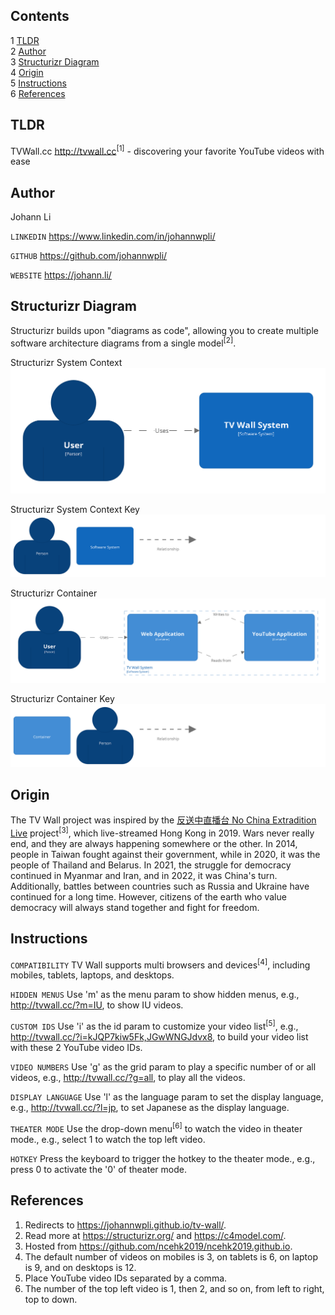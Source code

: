 Contents
---
1	[TLDR](#tldr)  
2	[Author](#author)  
3	[Structurizr Diagram](#structurizr-diagram)  
4	[Origin](#origin)  
5	[Instructions](#instructions)  
6	[References](#references)  


TLDR
---
TVWall.cc http://tvwall.cc<sup>[1]</sup> - discovering your favorite YouTube videos with ease


Author
---
Johann Li

`LINKEDIN` https://www.linkedin.com/in/johannwpli/

`GITHUB` https://github.com/johannwpli/

`WEBSITE` https://johann.li/


Structurizr Diagram
---
Structurizr builds upon "diagrams as code", allowing you to create multiple software architecture diagrams from a single model<sup>[2]</sup>.  
  
Structurizr System Context  
![Structurizr System Context Image](image/structurizr-SystemContext-001.png "Structurizr System Context")  
  
Structurizr System Context Key  
![Structurizr System Context Key Image](image/structurizr-SystemContext-001-key.png "Structurizr System Context Key")  
  
Structurizr Container  
![Structurizr Container Image](image/structurizr-Container-001.png "Structurizr Container")  
  
Structurizr Container Key  
![Structurizr Container Key Image](image/structurizr-Container-001-key.png "Structurizr Container Key")  


Origin
---
The TV Wall project was inspired by the [反送中直播台 No China Extradition Live](https://ncehk2019.github.io/) project<sup>[3]</sup>, which live-streamed Hong Kong in 2019. Wars never really end, and they are always happening somewhere or the other. In 2014, people in Taiwan fought against their government, while in 2020, it was the people of Thailand and Belarus. In 2021, the struggle for democracy continued in Myanmar and Iran, and in 2022, it was China's turn. Additionally, battles between countries such as Russia and Ukraine have continued for a long time. However, citizens of the earth who value democracy will always stand together and fight for freedom.


Instructions
---
`COMPATIBILITY` TV Wall supports multi browsers and devices<sup>[4]</sup>, including mobiles, tablets, laptops, and desktops.

`HIDDEN MENUS` Use 'm' as the menu param to show hidden menus, e.g., http://tvwall.cc/?m=IU, to show IU videos.

`CUSTOM IDS` Use 'i' as the id param to customize your video list<sup>[5]</sup>, e.g., http://tvwall.cc/?i=kJQP7kiw5Fk,JGwWNGJdvx8, to build your video list with these 2 YouTube video IDs.

`VIDEO NUMBERS` Use 'g' as the grid param to play a specific number of or all videos, e.g., http://tvwall.cc/?g=all, to play all the videos.

`DISPLAY LANGUAGE` Use 'l' as the language param to set the display language, e.g., http://tvwall.cc/?l=jp, to set Japanese as the display language.

`THEATER MODE` Use the drop-down menu<sup>[6]</sup> to watch the video in theater mode., e.g., select 1 to watch the top left video.

`HOTKEY` Press the keyboard to trigger the hotkey to the theater mode., e.g., press 0 to activate the '0' of theater mode.


References
---
1. Redirects to https://johannwpli.github.io/tv-wall/.  
2. Read more at https://structurizr.org/ and https://c4model.com/.  
3. Hosted from https://github.com/ncehk2019/ncehk2019.github.io.  
4. The default number of videos on mobiles is 3, on tablets is 6, on laptop is 9, and on desktops is 12.  
5. Place YouTube video IDs separated by a comma.  
6. The number of the top left video is 1, then 2, and so on, from left to right, top to down.